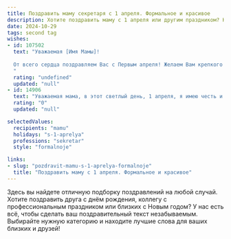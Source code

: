 ```yaml
---
title: Поздравить маму секретаря с 1 апреля. Формальное и красивое
description: Хотите поздравить маму с 1 апреля или другим праздником? Наш ИИ создаст незабываемое поздравление, а вы обязательно выделитесь среди других.  
date: 2024-10-29
tags: second tag
wishes:
- id: 107502
  text: "Уважаемая [Имя Мамы]!
  
  От всего сердца поздравляем Вас с Первым апреля! Желаем Вам крепкого здоровья, неиссякаемой энергии и успехов в Вашей ответственной и важной работе секретаря. Пусть каждый день приносит радость и удовлетворение от достигнутых результатов.  Счастья, благополучия и весеннего настроения!
  "
  rating: "undefined"
  updated: "null"
- id: 14906
  text: "Уважаемая мама, в этот светлый день, 1 апреля, я имею честь и удовольствие поздравить Вас с праздником. Ваша профессиональная деятельность в роли секретаря всегда была образцом для подражания, демонстрируя высочайший уровень ответственности и организованности. Ваш труд не остаётся незамеченным, и я искренне желаю Вам продолжения успехов и благополучия в личной и профессиональной жизни. Пусть этот день принесёт Вам радость и новые приятные впечатления. С наилучшими пожеланиями и глубочайшим уважением."
  rating: "0"
  updated: "null"

selectedValues:
  recipients: "mamu"
  holidays: "s-1-aprelya"
  professions: "sekretar"
  style: "formalnoje"

links:
- slug: "pozdravit-mamu-s-1-aprelya-formalnoje"
  title: "Поздравить маму с 1 апреля. Формальное и красивое"
---
```


Здесь вы найдете отличную подборку поздравлений на любой случай. 
Хотите поздравить друга с днём рождения, коллегу с профессиональным праздником или близких с Новым годом? У нас есть всё, чтобы сделать ваш поздравительный текст незабываемым. Выбирайте нужную категорию и находите лучшие слова для ваших близких и друзей!
